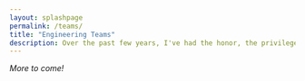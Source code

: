 ```yaml
---
layout: splashpage
permalink: /teams/
title: "Engineering Teams"
description: Over the past few years, I've had the honor, the privilege, and the absolute joy of being a part of two teams of incredibly passionate engineers. I've shared a some of what I've learned throughout these amazing experiences here.
---
```


<div class="emphasis">
    <i>More to come!</i>
</div>